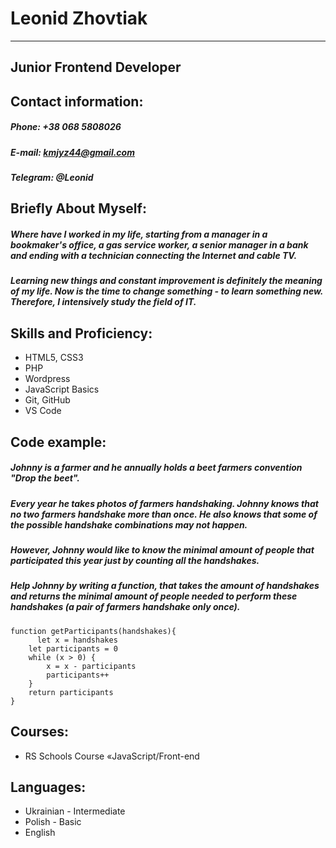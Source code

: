   # Leonid Zhovtiak
***************
## Junior Frontend Developer

## Contact information:  
##### Phone: +38 068 5808026  
##### E-mail: kmjyz44@gmail.com  
##### Telegram: @Leonid  


## Briefly About Myself:

##### Where have I worked in my life, starting from a manager in a bookmaker's office, a gas service worker, a senior manager in a bank and ending with a technician connecting the Internet and cable TV.
##### Learning new things and constant improvement is definitely the meaning of my life. Now is the time to change something - to learn something new. Therefore, I intensively study the field of IT.

## Skills and Proficiency:

- HTML5, CSS3 
- PHP
- Wordpress 
- JavaScript Basics  
- Git, GitHub  
- VS Code  

## Code example:
##### Johnny is a farmer and he annually holds a beet farmers convention "Drop the beet".

##### Every year he takes photos of farmers handshaking. Johnny knows that no two farmers handshake more than once. He also knows that some of the possible handshake combinations may not happen.

##### However, Johnny would like to know the minimal amount of people that participated this year just by counting all the handshakes.

##### Help Johnny by writing a function, that takes the amount of handshakes and returns the minimal amount of people needed to perform these handshakes (a pair of farmers handshake only once).


```
function getParticipants(handshakes){
      let x = handshakes
    let participants = 0
    while (x > 0) {
        x = x - participants
        participants++
    }
    return participants
}

```

## Courses:
- RS Schools Course «JavaScript/Front-end  

## Languages:
- Ukrainian - Intermediate
- Polish - Basic
- English
